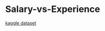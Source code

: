 # Salary-vs-Experience

[kaggle dataset](https://www.kaggle.com/rohankayan/years-of-experience-and-salary-dataset)
